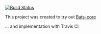 [![Build Status](https://travis-ci.com/DamianRivas/try-bats.svg?branch=master)](https://travis-ci.com/DamianRivas/try-bats)

This project was created to try out [Bats-core](https://github.com/bats-core/bats-core)

... and implementation with Travis CI
